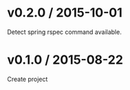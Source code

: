 # v0.2.0 / 2015-10-01

Detect spring rspec command available.

# v0.1.0 / 2015-08-22

Create project
